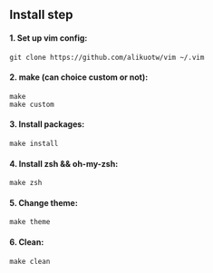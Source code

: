 ## Install step ##


#### 1. Set up vim config: ####

    git clone https://github.com/alikuotw/vim ~/.vim

#### 2. make (can choice custom or not): ####
    
    make
    make custom

#### 3. Install packages:  ####
    
    make install

#### 4. Install zsh && oh-my-zsh: ####
    
    make zsh

#### 5. Change theme: ####

    make theme

#### 6. Clean: ####

    make clean
